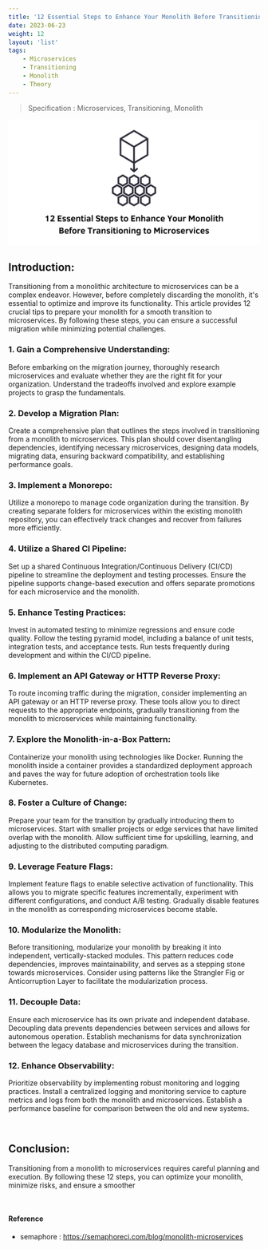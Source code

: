 ```yaml
---
title: '12 Essential Steps to Enhance Your Monolith Before Transitioning to Microservices'
date: 2023-06-23
weight: 12
layout: 'list'
tags:
    - Microservices
    - Transitioning
    - Monolith
    - Theory
---
```

> Specification : Microservices, Transitioning, Monolith

![ms-theory](./images/ms.png)

## Introduction:
Transitioning from a monolithic architecture to microservices can be a complex endeavor. However, before completely discarding the monolith, it's essential to optimize and improve its functionality. This article provides 12 crucial tips to prepare your monolith for a smooth transition to microservices. By following these steps, you can ensure a successful migration while minimizing potential challenges.

### 1. Gain a Comprehensive Understanding:
Before embarking on the migration journey, thoroughly research microservices and evaluate whether they are the right fit for your organization. Understand the tradeoffs involved and explore example projects to grasp the fundamentals.

### 2. Develop a Migration Plan:
Create a comprehensive plan that outlines the steps involved in transitioning from a monolith to microservices. This plan should cover disentangling dependencies, identifying necessary microservices, designing data models, migrating data, ensuring backward compatibility, and establishing performance goals.

### 3. Implement a Monorepo:
Utilize a monorepo to manage code organization during the transition. By creating separate folders for microservices within the existing monolith repository, you can effectively track changes and recover from failures more efficiently.

### 4. Utilize a Shared CI Pipeline:
Set up a shared Continuous Integration/Continuous Delivery (CI/CD) pipeline to streamline the deployment and testing processes. Ensure the pipeline supports change-based execution and offers separate promotions for each microservice and the monolith.

### 5. Enhance Testing Practices:
Invest in automated testing to minimize regressions and ensure code quality. Follow the testing pyramid model, including a balance of unit tests, integration tests, and acceptance tests. Run tests frequently during development and within the CI/CD pipeline.

### 6. Implement an API Gateway or HTTP Reverse Proxy:
To route incoming traffic during the migration, consider implementing an API gateway or an HTTP reverse proxy. These tools allow you to direct requests to the appropriate endpoints, gradually transitioning from the monolith to microservices while maintaining functionality.

### 7. Explore the Monolith-in-a-Box Pattern:
Containerize your monolith using technologies like Docker. Running the monolith inside a container provides a standardized deployment approach and paves the way for future adoption of orchestration tools like Kubernetes.

### 8. Foster a Culture of Change:
Prepare your team for the transition by gradually introducing them to microservices. Start with smaller projects or edge services that have limited overlap with the monolith. Allow sufficient time for upskilling, learning, and adjusting to the distributed computing paradigm.

### 9. Leverage Feature Flags:
Implement feature flags to enable selective activation of functionality. This allows you to migrate specific features incrementally, experiment with different configurations, and conduct A/B testing. Gradually disable features in the monolith as corresponding microservices become stable.

### 10. Modularize the Monolith:
Before transitioning, modularize your monolith by breaking it into independent, vertically-stacked modules. This pattern reduces code dependencies, improves maintainability, and serves as a stepping stone towards microservices. Consider using patterns like the Strangler Fig or Anticorruption Layer to facilitate the modularization process.

### 11. Decouple Data:
Ensure each microservice has its own private and independent database. Decoupling data prevents dependencies between services and allows for autonomous operation. Establish mechanisms for data synchronization between the legacy database and microservices during the transition.

### 12. Enhance Observability:
Prioritize observability by implementing robust monitoring and logging practices. Install a centralized logging and monitoring service to capture metrics and logs from both the monolith and microservices. Establish a performance baseline for comparison between the old and new systems.

&nbsp;

## Conclusion:
Transitioning from a monolith to microservices requires careful planning and execution. By following these 12 steps, you can optimize your monolith, minimize risks, and ensure a smoother

&nbsp;
#### Reference 
- semaphore : https://semaphoreci.com/blog/monolith-microservices

